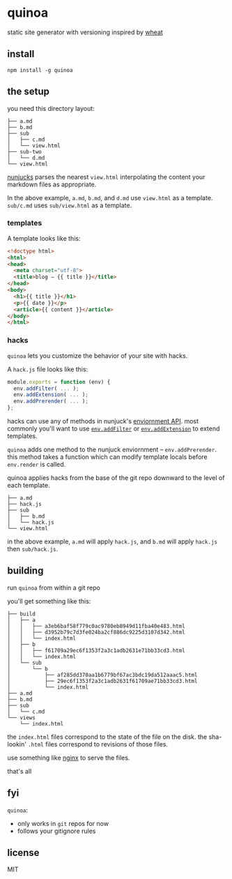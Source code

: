 # quinoa

static site generator with versioning inspired by [wheat](https://github.com/creationix/wheat)


## install

```
npm install -g quinoa
```


## the setup

you need this directory layout:

```
├── a.md
├── b.md
├── sub
│   ├── c.md
│   └── view.html
├── sub-two
│   └── d.md
└── view.html
```

[nunjucks](http://jlongster.github.io/nunjucks/) parses the nearest `view.html` interpolating
the content your markdown files as appropriate.

In the above example, `a.md`, `b.md`, and `d.md` use `view.html` as a template.
`sub/c.md` uses `sub/view.html` as a template.

### templates

A template looks like this:

```html
<!doctype html>
<html>
<head>
  <meta charset="utf-8">
  <title>blog – {{ title }}</title>
</head>
<body>
  <h1>{{ title }}</h1>
  <p>{{ date }}</p>
  <article>{{ content }}</article>
</body>
</html>
```

### hacks
`quinoa` lets you customize the behavior of your site with hacks.

A `hack.js` file looks like this:

```javascript
module.exports = function (env) {
  env.addFilter( ... );
  env.addExtension( ... );
  env.addPrerender( ... );
};
```

hacks can use any of methods in nunjuck's [enviornment API](http://jlongster.github.io/nunjucks/api.html#environment).
most commonly you'll want to use [`env.addFilter`](http://jlongster.github.io/nunjucks/api.html#addfilter) or [`env.addExtension`](http://jlongster.github.io/nunjucks/api.html#addfilter) to extend templates.

`quinoa` adds one method to the nunjuck enviornment – `env.addPrerender`.
this method takes a function which can modify template locals before `env.render` is called.

quinoa applies hacks from the base of the git repo downward to the level of each template.

```
├── a.md
├── hack.js
├── sub
│   ├── b.md
│   └── hack.js
└── view.html
```

in the above example, `a.md` will apply `hack.js`, and `b.md` will apply `hack.js` then `sub/hack.js`.


## building

run `quinoa` from within a git repo

you'll get something like this:

```
├── build
│   ├── a
│   │   ├── a3eb6baf58f779c0ac9780eb8949d11fba40e483.html
│   │   ├── d3952b79c7d3fe024ba2cf886dc9225d3107d342.html
│   │   └── index.html
│   ├── b
│   │   ├── f61709a29ec6f1353f2a3c1adb2631e71bb33cd3.html
│   │   └── index.html
│   └── sub
│       └── b
│           ├── af285dd370aa1b6779bf67ac3bdc19da512aaac5.html
│           ├── 29ec6f1353f2a3c1adb2631f61709ae71bb33cd3.html
│           └── index.html
├── a.md
├── b.md
├── sub
│   └── c.md
└── views
    └── index.html
```

the `index.html` files correspond to the state of the file on the disk.
the sha-lookin' `.html` files correspond to revisions of those files.

use something like [nginx](http://nginx.org/) to serve the files.

that's all


## fyi

`quinoa`:

* only works in `git` repos for now
* follows your gitignore rules


## license
MIT
